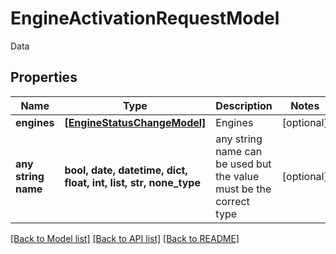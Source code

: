 # EngineActivationRequestModel

Data

## Properties
Name | Type | Description | Notes
------------ | ------------- | ------------- | -------------
**engines** | [**[EngineStatusChangeModel]**](EngineStatusChangeModel.md) | Engines | [optional] 
**any string name** | **bool, date, datetime, dict, float, int, list, str, none_type** | any string name can be used but the value must be the correct type | [optional]

[[Back to Model list]](../README.md#documentation-for-models) [[Back to API list]](../README.md#documentation-for-api-endpoints) [[Back to README]](../README.md)


